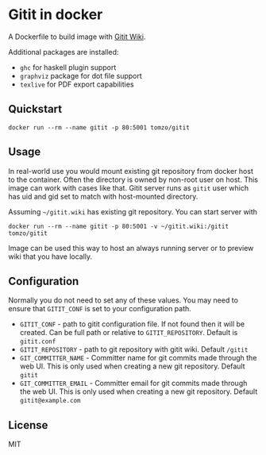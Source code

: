 # Gitit in docker

A Dockerfile to build image with [Gitit Wiki](https://github.com/jgm/gitit).

Additional packages are installed:
*   `ghc` for haskell plugin support
*   `graphviz` package for dot file support
*   `texlive` for PDF export capabilities

## Quickstart

```
docker run --rm --name gitit -p 80:5001 tomzo/gitit
```

## Usage

In real-world use you would mount existing git repository from docker host to the container.
Often the directory is owned by non-root user on host. This image can work with
cases like that. Gitit server runs as `gitit` user which has uid and gid
set to match with host-mounted directory.

Assuming `~/gitit.wiki` has existing git repository. You can start server with
```
docker run --rm --name gitit -p 80:5001 -v ~/gitit.wiki:/gitit tomzo/gitit
```

Image can be used this way to host an always running server or
to preview wiki that you have locally.

## Configuration

Normally you do not need to set any of these values. You may need to ensure
that `GITIT_CONF` is set to your configuration path.

 - `GITIT_CONF` - path to gitit configuration file. If not found then
  it will be created. Can be full path or relative to `GITIT_REPOSITORY`.
  Default is `gitit.conf`
 - `GITIT_REPOSITORY` - path to git repository with gitit wiki. Default `/gitit`
 - `GIT_COMMITTER_NAME` - Committer name for git commits made through the web UI.
  This is only used when creating a new git repository. Default `gitit`
 - `GIT_COMMITTER_EMAIL` - Committer email for git commits made through the web UI.
  This is only used when creating a new git repository. Default `gitit@example.com`

## License

MIT
